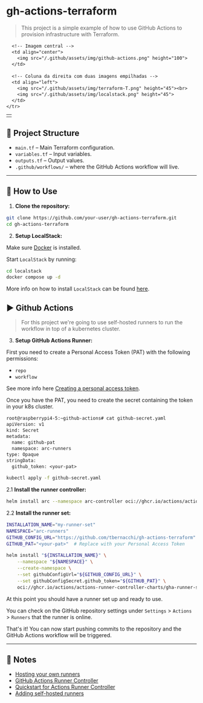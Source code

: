 # gh-actions-terraform

> This project is a simple example of how to use GitHub Actions to provision infrastructure with Terraform.

<p align="center">
  <table>
    <tr>
      <!-- Coluna vazia para centralizar -->
      <td></td>

      <!-- Imagem central -->
      <td align="center">
        <img src="/.github/assets/img/github-actions.png" height="100">
      </td>

      <!-- Coluna da direita com duas imagens empilhadas -->
      <td align="left">
        <img src="/.github/assets/img/terraform-T.png" height="45"><br>
        <img src="/.github/assets/img/localstack.png" height="45">
      </td>
    </tr>
  </table>
</p>

## 📁 Project Structure

- `main.tf` – Main Terraform configuration.
- `variables.tf` – Input variables.
- `outputs.tf` – Output values.
- `.github/workflows/` – where the GitHub Actions workflow will live.

---

## 🚀 How to Use

1. **Clone the repository:**

```bash
git clone https://github.com/your-user/gh-actions-terraform.git
cd gh-actions-terraform
```

2. **Setup LocalStack:**

Make sure [Docker](https://docs.docker.com/get-docker/) is installed. 

Start `LocalStack` by running:

```bash
cd localstack
docker compose up -d
```
More info on how to install `LocalStack` can be found [here](https://docs.localstack.cloud/getting-started/installation/).

## ▶️ Github Actions

> For this project we're going to use self-hosted runners to run the workflow in top of a kubernetes cluster.

3. **Setup GitHub Actions Runner:**

First you need to create a Personal Access Token (PAT) with the following permissions:

- `repo`
- `workflow`

See more info here [Creating a personal access token](https://docs.github.com/en/authentication/keeping-your-account-and-data-secure/managing-your-personal-access-tokens#creating-a-personal-access-token-classic).

Once you have the PAT, you need to create the secret containing the token in your k8s cluster.

```
root@raspberrypi4-5:~github-actions# cat github-secret.yaml
apiVersion: v1
kind: Secret
metadata:
  name: github-pat
  namespace: arc-runners
type: Opaque
stringData:
  github_token: <your-pat>
```

```bash
kubectl apply -f github-secret.yaml
```

2.1 **Install the runner controller:**

```bash
helm install arc --namespace arc-controller oci://ghcr.io/actions/actions-runner-controller-charts/gha-runner-scale-set-controller
```

2.2 **Install the runner set:**

```bash
INSTALLATION_NAME="my-runner-set"
NAMESPACE="arc-runners"
GITHUB_CONFIG_URL="https://github.com/tbernacchi/gh-actions-terraform"  # Replace with your repository URL
GITHUB_PAT="<your-pat>"  # Replace with your Personal Access Token
```

```bash
helm install "${INSTALLATION_NAME}" \
    --namespace "${NAMESPACE}" \
    --create-namespace \
    --set githubConfigUrl="${GITHUB_CONFIG_URL}" \
    --set githubConfigSecret.github_token="${GITHUB_PAT}" \
    oci://ghcr.io/actions/actions-runner-controller-charts/gha-runner-scale-set
```

At this point you should have a runner set up and ready to use.

You can check on the GitHub repository settings under `Settings` > `Actions` > `Runners` that the runner is online.

That's it! You can now start pushing commits to the repository and the GitHub Actions workflow will be triggered.

---

## 📝 Notes

- [Hosting your own runners](https://docs.github.com/en/actions/hosting-your-own-runners)
- [GitHub Actions Runner Controller](https://github.com/actions/actions-runner-controller)
- [Quickstart for Actions Runner Controller](https://docs.github.com/en/actions/hosting-your-own-runners/managing-self-hosted-runners-with-actions-runner-controller/quickstart-for-actions-runner-controller)
- [Adding self-hosted runners](https://docs.github.com/en/actions/hosting-your-own-runners/managing-self-hosted-runners/adding-self-hosted-runners)
